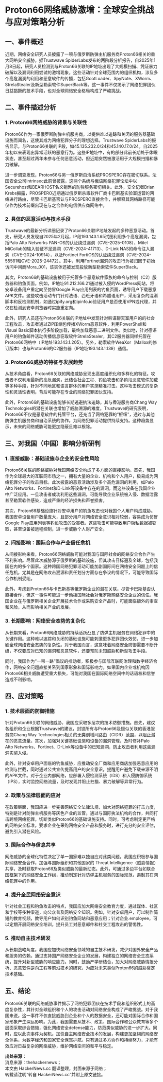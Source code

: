 # Proton66网络威胁激增：全球安全挑战与应对策略分析

## 一、事件概述

近期，网络安全研究人员披露了一项与俄罗斯防弹主机服务商Proton66相关的重大网络安全威胁。据Trustwave SpiderLabs发布的两阶段分析报告，自2025年1月8日起，研究人员检测到与Proton66关联的IP地址出现了大规模扫描、凭证暴力破解以及漏洞利用尝试的激增现象。这些活动针对全球范围内的组织机构，涉及多个高危漏洞的利用和恶意软件的传播，包括GootLoader、SpyNote、XWorm、StrelaStealer及新型勒索软件SuperBlack等。这一事件不仅揭示了网络犯罪团伙日益猖獗的技术手段，也对全球网络安全格局构成了严峻挑战。

## 二、事件描述分析

### 1. Proton66网络威胁的背景与关联性

Proton66作为一家俄罗斯防弹主机服务商，以提供难以追踪和关闭的服务器基础设施而闻名，这使其成为网络犯罪分子的理想选择。Trustwave SpiderLabs的报告显示，与Proton66关联的IP段，如45.135.232.0/24和45.140.17.0/24，自2025年初以来表现出异常活跃的恶意行为。这些IP地址中，有的部分此前长期处于休眠状态，甚至超过两年未参与任何恶意活动，但近期突然被激活用于大规模扫描和暴力破解。

进一步调查发现，Proton66与另一俄罗斯自治系统PROSPERO存在密切联系。法国安全公司Intrinsec此前曾披露，这两个系统与俄语网络犯罪论坛中以Securehost和BEARHOST名义销售的防弹服务密切相关。此外，安全记者Brian Krebs揭露，PROSPERO近期通过俄罗斯杀毒软件厂商卡巴斯基实验室运营的网络进行路由，尽管卡巴斯基否认与PROSPERO直接合作，并解释其网络路径可能仅作为技术前缀出现在与之合作的电信供应商网络中。

### 2. 具体的恶意活动与技术手段

Trustwave的最新分析详细记录了Proton66关联IP地址发起的多种恶意活动。首先，研究人员发现自2025年2月起，IP段193.143.1.65试图利用多个高危漏洞，包括Palo Alto Networks PAN-OS的认证绕过漏洞（CVE-2025-0108）、Mitel MiCollab的输入验证不足漏洞（CVE-2024-41713）、D-Link NAS的命令注入漏洞（CVE-2024-10914），以及Fortinet FortiOS的认证绕过漏洞（CVE-2024-55591和CVE-2025-24472）。其中，利用Fortinet漏洞的攻击行为被归因于初始访问中间商Mora_001，该实体还被发现投放新型勒索软件SuperBlack。

其次，Proton66的基础设施被用于托管多个恶意软件家族的命令与控制（C2）服务器和钓鱼页面。例如，IP地址91.212.166.21通过被入侵的WordPress网站，将安卓设备用户重定向至仿冒Google Play应用列表的钓鱼页面，诱导用户下载恶意APK文件。这些攻击活动专门针对法语、西班牙语和希腊语用户，采用复杂的混淆脚本和反检测机制，如通过ipify.org和ipinfo.io验证用户是否使用VPN或代理，并仅在检测到安卓浏览器时实施重定向。

此外，研究人员还在Proton66关联的IP地址中发现针对韩语聊天室用户的的社会工程攻击，攻击者通过ZIP压缩包传播XWorm恶意软件，利用PowerShell和Visual Basic脚本执行多阶段加载，最终加载恶意二进制文件。类似地，针对德语用户的钓鱼邮件活动传播信息窃取软件StrelaStealer，其C2服务器同样托管在Proton66网络中（IP地址193.143.1.205）。另外，勒索软件WeaXor（Mallox的修订版本）也与Proton66的C2服务器（IP地址193.143.1.139）通信。

### 3. Proton66威胁的特征与发展趋势

从技术角度看，Proton66关联的网络威胁呈现出高度组织化和多样化的特征。攻击者不仅利用最新的高危漏洞，还结合社会工程、钓鱼攻击和多阶段恶意软件加载等多种手段，针对不同地区和语言群体的用户实施精准打击。这种攻击模式的复杂性和灵活性表明，背后可能存在专业的网络犯罪团伙支持。

此外，Proton66的基础设施能够长期逃避执法追踪，其与香港服务商Chang Way Technologies的潜在关联也增加了威胁溯源的难度。Trustwave的研究表明，Proton66不仅是恶意软件的托管平台，还充当了网络犯罪的“枢纽”，通过与其他防弹主机服务商和自治系统的协作，为网络犯罪活动提供持续支持。这种趋势显示，未来的网络威胁可能更加隐蔽且难以根除。

## 三、对我国（中国）影响分析研判

### 1. 直接威胁：基础设施与企业的安全性风险

Proton66关联的网络威胁对我国网络安全构成了多方面的直接影响。首先，我国作为全球最大的互联网市场之一，拥有大量的企业、机构和个人用户，极易成为网络犯罪分子的攻击目标。此次披露的恶意活动涉及多个高危漏洞的利用，如Palo Alto Networks、Fortinet和D-Link等设备中存在的漏洞，而这些设备在我国企业中广泛应用。一旦攻击者成功利用这些漏洞，可能导致企业系统被入侵、数据泄露甚至勒索软件感染，造成严重的经济损失和声誉损害。

其次，Proton66基础设施针对安卓用户的钓鱼攻击也对我国个人用户构成威胁。我国安卓设备用户数量庞大，且部分用户对网络安全意识相对较弱，容易成为仿冒Google Play应用列表等钓鱼攻击的受害者。这些攻击可能导致用户隐私数据被窃取，甚至设备被远程控制，进一步威胁个人财产安全。

### 2. 间接影响：国际合作与产业信任危机

从间接影响来看，Proton66网络威胁可能对我国与国际社会的网络安全合作产生不利影响。尽管此次威胁源于俄罗斯的基础设施，但其攻击目标遍及全球，包括我国在内的多个国家。这种跨国网络犯罪活动可能加剧国际间在网络安全问题上的信任危机，尤其是在网络攻击溯源和责任划分方面存在争议的情况下，可能导致国际合作机制受阻。

此外，考虑到Proton66与卡巴斯基等俄罗斯企业的潜在关联，尽管卡巴斯基否认直接合作，但这一事件可能进一步动摇国际社会对俄罗斯网络安全企业的信任。我国企业在与俄罗斯相关企业开展技术合作或采购安全产品时，可能面临额外的审查和风险，从而影响相关产业的发展。

### 3. 长期影响：网络安全态势的复杂化

从长期来看，Proton66网络威胁的持续活跃凸显了防弹主机服务在网络犯罪中的关键作用。这种难以追踪和关闭的基础设施可能刺激更多犯罪团伙效仿，进一步加剧全球网络安全态势的复杂性。对于我国而言，这意味着网络安全防御需要不断升级，不仅要应对已知的漏洞和恶意软件，还要预防未知威胁和新型攻击手段。

同时，我国作为“一带一路”倡议的推动者，积极参与国际互联网治理和数字经济合作，网络安全问题直接关系到国家形象和国际影响力。如果国内企业或机构因Proton66相关威胁遭受重大损失，可能对我国在国际网络空间中的话语权和信誉造成不利影响。

## 四、应对策略

### 1. 技术层面的防御措施

针对Proton66关联的网络威胁，我国应采取多层次的技术防御措施。首先，建议各组织和企业根据Trustwave的建议，封锁所有与Proton66及疑似关联的香港服务商Chang Way Technologies相关的无类别域间路由（CIDR）范围，以阻止潜在的恶意流量。其次，加强对关键基础设施和设备的漏洞管理，及时修补Palo Alto Networks、Fortinet、D-Link等设备中的已知漏洞，防止攻击者利用这些漏洞实施入侵。

此外，针对安卓用户面临的钓鱼威胁，应推动安全厂商和应用商店加强恶意应用的检测与拦截，同时通过公共宣传提高用户的安全意识，提醒用户避免下载来源不明的APK文件。对于企业内部网络，应部署入侵检测系统（IDS）和入侵防御系统（IPS），实时监控网络流量，及时发现并阻止扫描、暴力破解等异常行为。

### 2. 政策与法律层面的应对

在政策层面，我国应进一步完善网络安全法律法规，加大对网络犯罪的打击力度，特别是针对防弹主机服务等灰色产业的监管。通过与国际执法机构的合作，共同打击跨境网络犯罪，切断类似Proton66的基础设施支持。同时，可考虑制定更严格的网络安全标准，要求企业在采购网络安全产品和服务时，进行充分的安全评估，避免引入潜在风险。

### 3. 国际合作与信息共享

网络威胁的全球化特性决定了单一国家难以独自应对此类问题。我国应积极参与国际网络安全合作，加强与国际组织和其他国家的 Threat Intelligence（威胁情报）共享，及时获取Proton66及类似威胁的最新动态。此外，可通过多边平台如联合国框架下的网络安全工作组，推动制定针对防弹主机服务的国际规范，遏制其在网络犯罪中的作用。

### 4. 提升全民网络安全意识

针对社会工程和钓鱼攻击的特点，我国应加大网络安全教育力度，通过媒体、社区和学校等多种渠道，向公众普及网络安全知识。例如，针对安卓用户，可以制作简短的教育视频，教导用户如何识别钓鱼网站和恶意应用；针对企业.employee，可以定期开展网络安全培训，提升员工对恶意邮件和社交工程攻击的警惕性。

### 5. 推动自主技术研发

从长期战略角度，我国应加快网络安全领域的自主技术研发，减少对国外安全产品和服务的依赖。通过支持国产网络安全企业的发展，构建独立的网络安全生态系统，提升对新型威胁的响应能力。同时，鼓励产学研结合，加大对网络威胁情报分析、恶意软件逆向工程等前沿技术的研究，为应对未来类似Proton66的威胁奠定技术基础。

## 五、结论

Proton66关联的网络威胁事件揭示了网络犯罪团伙在技术手段和组织形式上的高度复杂性，其针对全球组织和个人的攻击活动对网络安全构成了严峻挑战。对于我国来说，这一事件不仅直接威胁到企业和个人的数据安全，还可能对国际合作和国家形象产生深远影响。为此，我国需要从技术、政策、国际合作和公众教育等多个层面采取综合措施，强化网络安全defense能力，防范类似威胁的进一步扩大。同时，应以此次事件为契机，加快自主网络安全技术的发展，构建更加坚韧的网络安全体系，为数字经济和国家安全保驾护航。只有通过多方协作和持续努力，才能有效应对日益复杂的网络威胁，维护网络空间的和平与稳定。

**出处来源：**  
消息来源：thehackernews；  
本文由 HackerNews.cc 翻译整理，封面来源于网络；  
转载请注明“转自 HackerNews.cc”并附上原文链接。